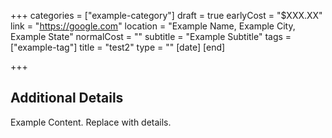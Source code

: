 +++
categories = ["example-category"]
draft = true
earlyCost = "$XXX.XX"
link = "https://google.com"
location = "Example Name, Example City, Example State"
normalCost = ""
subtitle = "Example Subtitle"
tags = ["example-tag"]
title = "test2"
type = ""
[date]
[end]

+++

<!--more-->

## Additional Details

Example Content. Replace with details.
